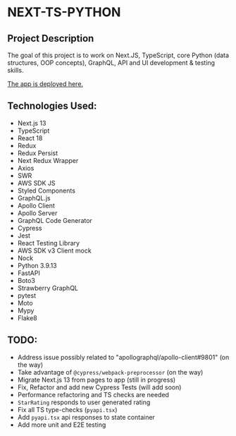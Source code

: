 # NEXT-TS-PYTHON

## Project Description

The goal of this project is to work on Next.JS, TypeScript, core Python (data structures, OOP concepts), GraphQL, API and UI development & testing skills.

[The app is deployed here.](https://portfolio-alexsmith716.vercel.app)

## Technologies Used:
* Next.js 13
* TypeScript
* React 18
* Redux
* Redux Persist
* Next Redux Wrapper
* Axios
* SWR
* AWS SDK JS
* Styled Components
* GraphQL.js
* Apollo Client
* Apollo Server
* GraphQL Code Generator
* Cypress
* Jest
* React Testing Library
* AWS SDK v3 Client mock
* Nock
* Python 3.9.13
* FastAPI
* Boto3
* Strawberry GraphQL
* pytest
* Moto
* Mypy
* Flake8

## TODO: 
* Address issue possibly related to "apollographql/apollo-client#9801" (on the way)
* Take advantage of `@cypress/webpack-preprocessor` (on the way)
* Migrate Next.js 13 from pages to app (still in progress)
* Fix, Refactor and add new Cypress Tests (will add soon)
* Performance refactoring and TS checks are needed
* `StarRating` responds to user generated rating
* Fix all TS type-checks (`pyapi.tsx`)
* Add `pyapi.tsx` api responses to state container
* Add more unit and E2E testing
